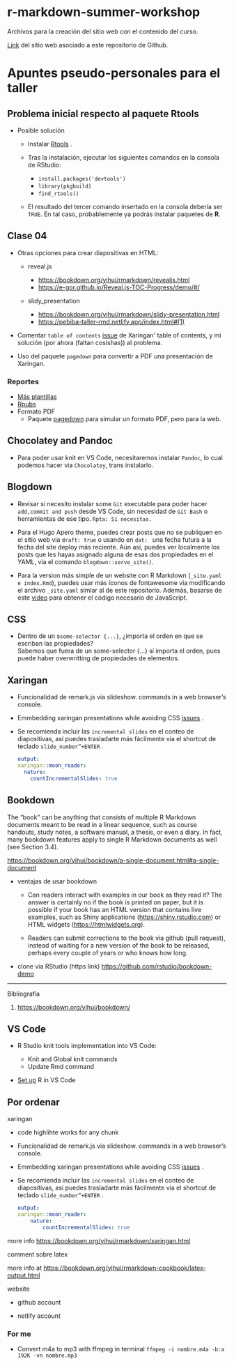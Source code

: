 # r-markdown-summer-workshop
Archivos para la creación del sitio web con el contenido del curso.

[Link](https://taller-r-markdown-lucio-cornejo.netlify.app/index.html) del sitio web asociado a este repositorio de Github.

# Apuntes pseudo-personales para el taller

## Problema inicial respecto al paquete Rtools

- Posible solución
  - Instalar [Rtools](https://cran.r-project.org/bin/windows/Rtools/rtools40.html) .
  
  - Tras la instalación, ejecutar los siguientes comandos en la consola de RStudio:
    - `install.packages('devtools')`
    - `library(pkgbuild)` 
    - `find_rtools()`

  - El resultado del tercer comando insertado en la consola
    debería ser `TRUE`. En tal caso, probablemente ya podrás instalar paquetes de **R**.

## Clase 04

- Otras opciones para crear diapositivas en HTML:
  + reveal.js
    - <https://bookdown.org/yihui/rmarkdown/revealjs.html>
    - <https://e-gor.github.io/Reveal.js-TOC-Progress/demo/#/>

  + slidy_presentation
    - <https://bookdown.org/yihui/rmarkdown/slidy-presentation.html>
    - <https://pebiba-taller-rmd.netlify.app/index.html#(1)>

- Comentar `table of contents` [issue](https://github.com/yihui/xaringan/issues/217)
  de Xaringan' table of contents, y mi solución (por ahora (faltan cosishas)) al problema.

- Uso del paquete `pagedown` para convertir a PDF una presentación de Xaringan.

### Reportes

- [Más plantillas](https://www.datadreaming.org/post/r-markdown-theme-gallery/)
- [Rpubs](https://www.rstudio.com/blog/announcing-rpubs/#:~:text=To%20publish%20to%20RPubs%20within,publishing%20again%20from%20within%20RStudio)
- Formato PDF
  + Paquete [pagedown](https://rstudio.github.io/pagedown/) para simular un formato PDF, pero para la web.


## **Chocolatey and Pandoc** 

- Para poder usar knit en VS Code, necesitaremos instalar `Pandoc`, 
  lo cual podemos hacer via `Chocolatey`, trans instalarlo.

## **Blogdown** 

+ Revisar si necesito instalar some `Git` executable para poder hacer `add,commit and push` desde VS Code,
  sin necesidad de `Git Bash` o herramientas de ese tipo.
  `Rpta: Sí necesitas.` 

+ Para el Hugo Apero theme, puedes crear posts que no se publiquen en el sitio web via `draft: true` o usando en
  `dat: ` una fecha futura a la fecha del site deploy más reciente. Aún así, puedes ver localmente los posts que
  les hayas asignado alguna de esas dos propiedades en el YAML, via el comando `blogdown::serve_site()`.

+ Para la version más simple de un website con R Markdown (`_site.yaml e index.Rmd`), 
  puedes usar más íconos de fontawesome via modificando el archivo `_site.yaml` simlar 
  al de este repositorio. Además, basarse de este
  [video](https://www.youtube.com/watch?v=BATVa4vGZto&ab_channel=EasyTutorials)
  para obtener el código necesario de JavaScript.


## **CSS** 

- Dentro de un s`some-selector {...}`, ¿importa el orden en que se escriban las propiedades? \
  Sabemos que fuera de un some-selector {...} sí importa el orden, pues puede haber overwritting 
  de propiedades de elementos.

## **Xaringan** 

- Funcionalidad de remark.js via slideshow. commands in a web browser’s console.

- Emmbedding xaringan presentations while avoiding CSS [issues](https://github.com/gadenbuie/xaringanExtra/issues/106) .

- Se recomienda incluir las `incremental slides` en el conteo de diapositivas, así puedes trasladarte más 
  fácilmente via el shortcut de teclado `slide_number”+ENTER` . 
  ```yaml
  output: 
  xaringan::moon_reader:
    nature:
      countIncrementalSlides: true
  ```


## **Bookdown** 

The “book” can be anything that consists of multiple R Markdown documents meant to be read in a linear sequence,
such as course handouts, study notes, a software manual, a thesis, or even a diary.
In fact, many bookdown features apply to single R Markdown documents as well (see Section 3.4).


<https://bookdown.org/yihui/bookdown/a-single-document.html#a-single-document>

- ventajas de usar bookdown
  + Can readers interact with examples in our book as they read it?
    The answer is certainly no if the book is printed on paper, but it is possible if your book has an HTML version that contains live examples, 
    such as Shiny applications (https://shiny.rstudio.com) or HTML widgets (https://htmlwidgets.org).

  + Readers can submit corrections to the book via github (pull request),
    instead of waiting for a new version of the book to be released,
    perhaps every couple of years or who knows how long.

- clone via RStudio (https link)
  <https://github.com/rstudio/bookdown-demo>


---

Bibliografía

1. https://bookdown.org/yihui/bookdown/


## **VS Code** 

- R Studio knit tools implementation into VS Code:
    + Knit and Global knit commands
    + Update Rmd command

- [Set up](https://www.youtube.com/watch?v=EDJqHZx0JnQ&t=188s&ab_channel=NickEubank) R in VS Code


## Por ordenar

xaringan

- code highlihte works for any chunk

- Funcionalidad de remark.js via slideshow. commands in a web browser’s console.

- Emmbedding xaringan presentations while avoiding CSS [issues](https://github.com/gadenbuie/xaringanExtra/issues/106) .

- Se recomienda incluir las `incremental slides` en el conteo de diapositivas, así puedes trasladarte más 
  fácilmente via el shortcut de teclado `slide_number”+ENTER` . 
  ```yaml
  output: 
  xaringan::moon_reader:
      nature:
          countIncrementalSlides: true
  ```

more info
<https://bookdown.org/yihui/rmarkdown/xaringan.html>


comment sobre latex

more info at
<https://bookdown.org/yihui/rmarkdown-cookbook/latex-output.html>


website

- github account

- netlify account


### For me

- Convert m4a to mp3 with ffmpeg in terminal
`ffmpeg -i nombre.m4a -b:a 192K -vn nombre.mp3`